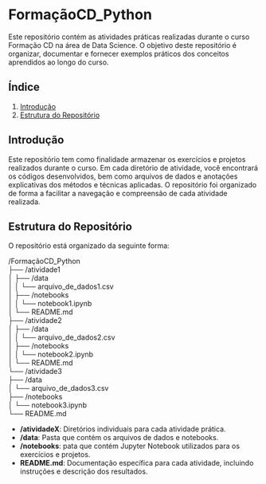 # FormaçãoCD_Python

Este repositório contém as atividades práticas realizadas durante o curso Formação CD na área de Data Science. O objetivo deste repositório é organizar, documentar e fornecer exemplos práticos dos conceitos aprendidos ao longo do curso.

## Índice

1. [Introdução](#introdução)
2. [Estrutura do Repositório](#estrutura-do-repositório)

## Introdução

Este repositório tem como finalidade armazenar os exercícios e projetos realizados durante o curso. Em cada diretório de atividade, você encontrará os códigos desenvolvidos, bem como arquivos de dados e anotações explicativas dos métodos e técnicas aplicadas. O repositório foi organizado de forma a facilitar a navegação e compreensão de cada atividade realizada.

## Estrutura do Repositório

O repositório está organizado da seguinte forma:

/FormaçãoCD_Python  
├── /atividade1  
│   ├── /data  
│   │   └── arquivo_de_dados1.csv  
│   ├── /notebooks  
│   │   └── notebook1.ipynb  
│   └── README.md  
├── /atividade2  
│   ├── /data  
│   │   └── arquivo_de_dados2.csv  
│   ├── /notebooks  
│   │   └── notebook2.ipynb  
│   └── README.md  
└── /atividade3  
    ├── /data  
    │   └── arquivo_de_dados3.csv  
    ├── /notebooks  
    │   └── notebook3.ipynb  
    └── README.md  

- **/atividadeX**: Diretórios individuais para cada atividade prática.
- **/data**: Pasta que contém os arquivos de dados e notebooks.
- **/notebooks**: pata que contém Jupyter Notebook utilizados para os exercícios e projetos.
- **README.md**: Documentação específica para cada atividade, incluindo instruções e descrição dos resultados.
